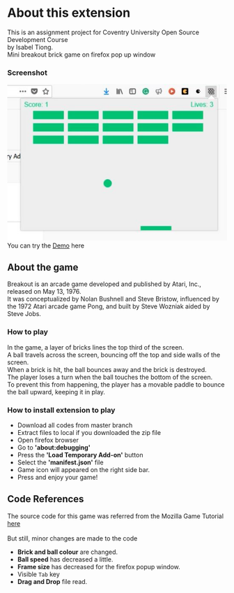 # About this extension

This is an assignment project for Coventry University Open Source Development Course<br>
by Isabel Tiong. <br>
Mini breakout brick game on firefox pop up window<br>

### Screenshot
![alt text](https://github.com/isabeltiongsk/breakout-brick.mz-extension/blob/master/img/demo.JPG) <br>
You can try the [Demo](http://htmlpreview.github.io/?https://github.com/isabeltiongsk/breakout-brick.mz-extension/blob/master/index.html) here

## About the game
Breakout is an arcade game developed and published by Atari, Inc., released on May 13, 1976. <br>
It was conceptualized by Nolan Bushnell and Steve Bristow, influenced by the 1972 Atari arcade game Pong, and built by Steve Wozniak aided by Steve Jobs. 
<br>
### How to play
In the game, a layer of bricks lines the top third of the screen. <br>
A ball travels across the screen, bouncing off the top and side walls of the screen.<br>
When a brick is hit, the ball bounces away and the brick is destroyed. <br>
The player loses a turn when the ball touches the bottom of the screen. <br>
To prevent this from happening, the player has a movable paddle to bounce the ball upward, keeping it in play.
                                                                                                                                                                                                                                                                                                                                                                                                                                                                                                                                                                                           <br>
### How to install extension to play
* Download all codes from master branch
* Extract files to local if you downloaded the zip file
* Open firefox browser
* Go to **'about:debugging'**
* Press the **'Load Temporary Add-on'** button
* Select the **'manifest.json'** file
* Game icon will appeared on the right side bar.
* Press and enjoy your game!

## Code References

The source code for this game was referred from the Mozilla Game Tutorial [here](https://developer.mozilla.org/en-US/docs/Games/Tutorials/2D_Breakout_game_pure_JavaScript)<br>
<br>
But still, minor changes are made to the code
* **Brick and ball colour** are changed.
* **Ball speed** has decreased a little.
* **Frame size** has decreased for the firefox popup window.
* Visible `Tab` key
* **Drag and Drop** file read.
